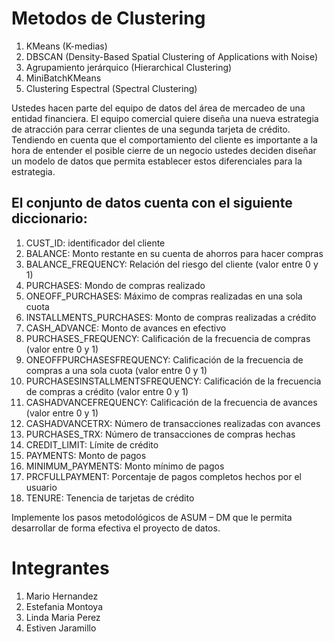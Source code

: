 # Metodos de Clustering

1. KMeans (K-medias)
2. DBSCAN (Density-Based Spatial Clustering of Applications with Noise)
3. Agrupamiento jerárquico (Hierarchical Clustering)
4. MiniBatchKMeans
5. Clustering Espectral (Spectral Clustering)

Ustedes hacen parte del equipo de datos del área de mercadeo de una entidad financiera. El equipo comercial quiere diseña una nueva estrategia de atracción para cerrar clientes de una segunda tarjeta de crédito. Tendiendo en cuenta que el comportamiento del cliente es importante a la hora de entender el posible cierre de un negocio ustedes deciden diseñar un modelo de datos que permita establecer estos diferenciales para la estrategia.

## El conjunto de datos cuenta con el siguiente diccionario:

1. CUST_ID: identificador del cliente
2. BALANCE: Monto restante en su cuenta de ahorros para hacer compras
3. BALANCE_FREQUENCY: Relación del riesgo del cliente (valor entre 0 y 1)
4. PURCHASES: Mondo de compras realizado
5. ONEOFF_PURCHASES: Máximo de compras realizadas en una sola cuota
6. INSTALLMENTS_PURCHASES: Monto de compras realizadas a crédito
7. CASH_ADVANCE: Monto de avances en efectivo
8. PURCHASES_FREQUENCY: Calificación de la frecuencia de compras (valor entre 0 y 1)
9. ONEOFFPURCHASESFREQUENCY: Calificación de la frecuencia de compras a una sola cuota (valor entre 0 y 1)
10. PURCHASESINSTALLMENTSFREQUENCY: Calificación de la frecuencia de compras a crédito (valor entre 0 y 1)
11. CASHADVANCEFREQUENCY: Calificación de la frecuencia de avances (valor entre 0 y 1)
12. CASHADVANCETRX: Número de transacciones realizadas con avances
13. PURCHASES_TRX: Número de transacciones de compras hechas
14. CREDIT_LIMIT: Límite de crédito
15. PAYMENTS: Monto de pagos
16. MINIMUM_PAYMENTS: Monto mínimo de pagos
17. PRCFULLPAYMENT: Porcentaje de pagos completos hechos por el usuario
18. TENURE: Tenencia de tarjetas de crédito

Implemente los pasos metodológicos de ASUM – DM que le permita desarrollar de forma efectiva el proyecto de datos.

# Integrantes

1. Mario Hernandez
2. Estefania Montoya
3. Linda Maria Perez
4. Estiven Jaramillo
